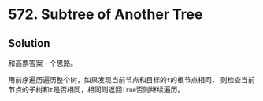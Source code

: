 # 572. Subtree of Another Tree

## Solution

和高票答案一个思路。

用前序遍历遍历整个树，如果发现当前节点和目标的`t`的根节点相同，
则检查当前节点的子树和`t`是否相同，相同则返回`True`否则继续遍历。